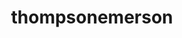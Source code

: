 ---
title: thompsonemerson
github: https://github.com/thompsonemerson
mode: dark
transition: 1s
score: 46.0
archetype:
- Avatar
- Code
---